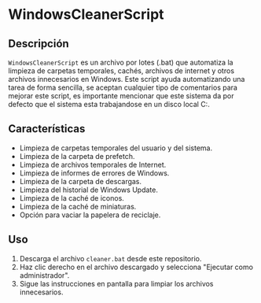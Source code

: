 # WindowsCleanerScript

## Descripción
`WindowsCleanerScript` es un archivo por lotes (.bat) que automatiza la limpieza de carpetas temporales, cachés, archivos de internet y otros archivos innecesarios en Windows. Este script ayuda automatizando una tarea de forma sencilla, se aceptan cualquier tipo de comentarios para mejorar este script, es importante mencionar que este sistema da por defecto que el sistema esta trabajandose en un disco local C:.

## Características
- Limpieza de carpetas temporales del usuario y del sistema.
- Limpieza de la carpeta de prefetch.
- Limpieza de archivos temporales de Internet.
- Limpieza de informes de errores de Windows.
- Limpieza de la carpeta de descargas.
- Limpieza del historial de Windows Update.
- Limpieza de la caché de iconos.
- Limpieza de la caché de miniaturas.
- Opción para vaciar la papelera de reciclaje.

## Uso
1. Descarga el archivo `cleaner.bat` desde este repositorio.
2. Haz clic derecho en el archivo descargado y selecciona "Ejecutar como administrador".
3. Sigue las instrucciones en pantalla para limpiar los archivos innecesarios.
